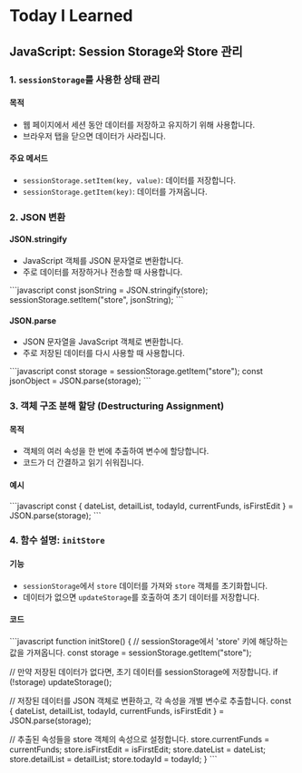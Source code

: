 # Today I Learned

## JavaScript: Session Storage와 Store 관리

### 1. `sessionStorage`를 사용한 상태 관리

#### 목적
- 웹 페이지에서 세션 동안 데이터를 저장하고 유지하기 위해 사용합니다.
- 브라우저 탭을 닫으면 데이터가 사라집니다.

#### 주요 메서드
- `sessionStorage.setItem(key, value)`: 데이터를 저장합니다.
- `sessionStorage.getItem(key)`: 데이터를 가져옵니다.

### 2. JSON 변환

#### JSON.stringify
- JavaScript 객체를 JSON 문자열로 변환합니다.
- 주로 데이터를 저장하거나 전송할 때 사용합니다.

\```javascript
const jsonString = JSON.stringify(store);
sessionStorage.setItem("store", jsonString);
\```

#### JSON.parse
- JSON 문자열을 JavaScript 객체로 변환합니다.
- 주로 저장된 데이터를 다시 사용할 때 사용합니다.

\```javascript
const storage = sessionStorage.getItem("store");
const jsonObject = JSON.parse(storage);
\```

### 3. 객체 구조 분해 할당 (Destructuring Assignment)

#### 목적
- 객체의 여러 속성을 한 번에 추출하여 변수에 할당합니다.
- 코드가 더 간결하고 읽기 쉬워집니다.

#### 예시
\```javascript
const { dateList, detailList, todayId, currentFunds, isFirstEdit } = JSON.parse(storage);
\```

### 4. 함수 설명: `initStore`

#### 기능
- `sessionStorage`에서 `store` 데이터를 가져와 `store` 객체를 초기화합니다.
- 데이터가 없으면 `updateStorage`를 호출하여 초기 데이터를 저장합니다.

#### 코드
\```javascript
function initStore() {
  // sessionStorage에서 'store' 키에 해당하는 값을 가져옵니다.
  const storage = sessionStorage.getItem("store");

  // 만약 저장된 데이터가 없다면, 초기 데이터를 sessionStorage에 저장합니다.
  if (!storage) updateStorage();

  // 저장된 데이터를 JSON 객체로 변환하고, 각 속성을 개별 변수로 추출합니다.
  const { dateList, detailList, todayId, currentFunds, isFirstEdit } = JSON.parse(storage);

  // 추출된 속성들을 store 객체의 속성으로 설정합니다.
  store.currentFunds = currentFunds;
  store.isFirstEdit = isFirstEdit;
  store.dateList = dateList;
  store.detailList = detailList;
  store.todayId = todayId;
}
\```
